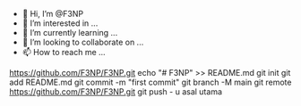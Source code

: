 - 👋 Hi, I’m @F3NP
- 👀 I’m interested in ...
- 🌱 I’m currently learning ...
- 💞️ I’m looking to collaborate on ...
- 📫 How to reach me ...

<!---
F3NP/F3NP is a ✨ special ✨ repository because its `README.md` (this file) appears on your GitHub profile.
You can click the Preview link to take a look at your changes.
--->

https://github.com/F3NP/F3NP.git
echo "# F3NP" >> README.md 
git init 
git add README.md 
git commit -m "first commit" 
git branch -M main 
git remote https://github.com/F3NP/F3NP.git
 git push - u asal utama
